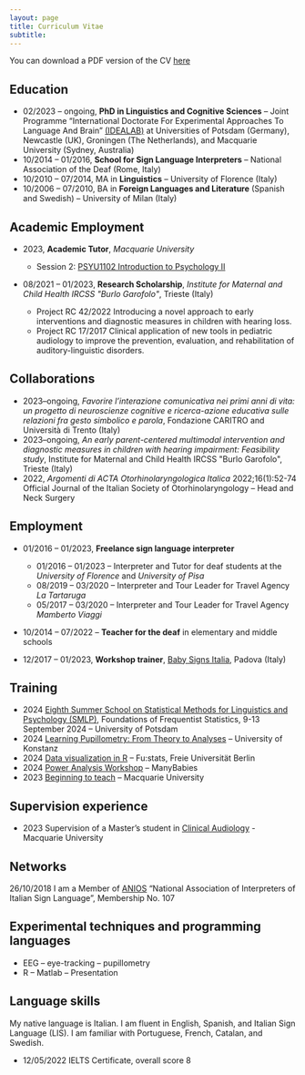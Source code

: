 ```yaml
---
layout: page
title: Curriculum Vitae
subtitle: 
---
```


You can download a PDF version of the CV [here][CV]

## Education
* 02/2023 – ongoing, **PhD in Linguistics and Cognitive Sciences** – Joint Programme “International Doctorate For Experimental Approaches To Language And Brain” [(IDEALAB)](https://phd-idealab.com/) at Universities of Potsdam (Germany), Newcastle (UK), Groningen (The Netherlands), and Macquarie University (Sydney, Australia)
* 10/2014 – 01/2016, **School for Sign Language Interpreters** – National Association of the Deaf (Rome, Italy)
* 10/2010 – 07/2014, MA in **Linguistics** – University of Florence (Italy)
* 10/2006 – 07/2010, BA in **Foreign Languages and Literature** (Spanish and Swedish) – University of Milan (Italy)

## Academic Employment
* 2023, **Academic Tutor**, _Macquarie University_
  * Session 2: [PSYU1102 Introduction to Psychology II](https://unitguides.mq.edu.au/unit_offerings/141542/unit_guide)

* 08/2021 – 01/2023, **Research Scholarship**, _Institute for Maternal and Child Health IRCSS "Burlo Garofolo"_, Trieste (Italy)
  * Project RC 42/2022 Introducing a novel approach to early interventions and diagnostic measures in children with hearing loss.
  * Project RC 17/2017 Clinical application of new tools in pediatric audiology to improve the prevention, evaluation, and rehabilitation of auditory-linguistic disorders.

## Collaborations
* 2023–ongoing, _Favorire l’interazione comunicativa nei primi anni di vita: un progetto di neuroscienze cognitive e ricerca-azione educativa sulle relazioni fra gesto simbolico e parola_, Fondazione CARITRO and Università di Trento (Italy)
* 2023–ongoing, _An early parent-centered multimodal intervention and diagnostic measures in children with hearing impairment: Feasibility study_, Institute for Maternal and Child Health IRCSS "Burlo Garofolo", Trieste (Italy)
* 2022, _Argomenti di ACTA Otorhinolaryngologica Italica_ 2022;16(1):52-74 Official Journal of the Italian Society of Otorhinolaryngology – Head and Neck Surgery



## Employment
* 01/2016 – 01/2023, **Freelance sign language interpreter**
  * 01/2016 – 01/2023 – Interpreter and Tutor for deaf students at the _University of Florence_ and _University of Pisa_
  * 08/2019 – 03/2020 – Interpreter and Tour Leader for Travel Agency _La Tartaruga_
  * 05/2017 – 03/2020 – Interpreter and Tour Leader for Travel Agency _Mamberto Viaggi_
    
* 10/2014 – 07/2022 – **Teacher for the deaf** in elementary and middle schools
  
* 12/2017 – 01/2023, **Workshop trainer**, [Baby Signs Italia](https://www.babysignsitalia.com/), Padova (Italy)

## Training
* 2024 [Eighth Summer School on Statistical Methods for Linguistics and Psychology (SMLP)](https://vasishth.github.io/smlp2024/), Foundations of Frequentist Statistics, 9-13 September 2024 – University of Potsdam
* 2024 [Learning Pupillometry: From Theory to Analyses](https://linguistlist.org/issues/35/279/) – University of Konstanz
* 2024 [Data visualization in R](https://www.stat.fu-berlin.de/schulungen_neu/interne-start/durchgefuehrt/index.html) – Fu:stats, Freie Universität Berlin
* 2024 [Power Analysis Workshop](https://manybabies.org/events/) – ManyBabies
* 2023 [Beginning to teach](https://ishare.mq.edu.au/prod/file/cef2ec2d-75b6-4eb5-8590-c86d58ed4be0/1/BTT%20July%202023%20Program%20Guide.pdf) – Macquarie University

## Supervision experience
* 2023 Supervision of a Master’s student in [Clinical Audiology](https://www.mq.edu.au/study/find-a-course/courses/master-of-clinical-audiology) - Macquarie University


## Networks
26/10/2018 I am a Member of [ANIOS](https://www.anios.it/) “National Association of Interpreters of Italian Sign Language”, Membership No. 107

## Experimental techniques and programming languages  
* EEG – eye-tracking – pupillometry
* R – Matlab – Presentation

## Language skills
My native language is Italian. I am fluent in English, Spanish, and Italian Sign Language (LIS). I am familiar with Portuguese, French, Catalan, and Swedish.  
* 12/05/2022 IELTS Certificate, overall score 8

[CV]: https://clmrnn.github.io/clmrnn/CVColombani.pdf
